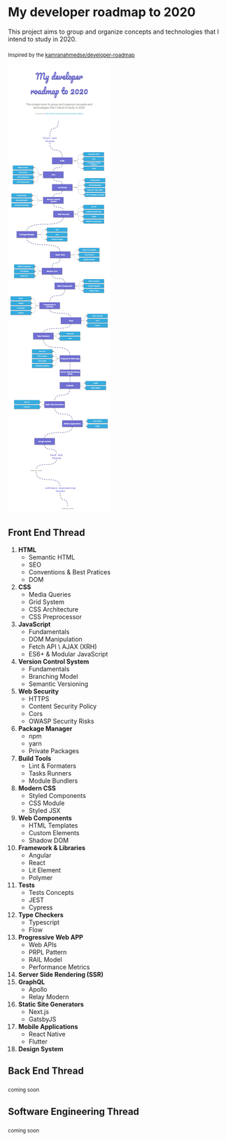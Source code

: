 # My developer roadmap to 2020
This project aims to group and organize concepts and technologies that I intend to study in 2020. 

<sub>Inspired by the [kamranahmedse/developer-roadmap](https://github.com/kamranahmedse/developer-roadmap)</sub>

![Roadmap](./assets/my-developer-roadmap-2020.png)

## Front End Thread

1.  <b>HTML</b>
    - Semantic HTML
    - SEO
    - Conventions & Best Pratices
    - DOM
1.  <b>CSS</b>
    - Media Queries
    - Grid System
    - CSS Architecture
    - CSS Preprocessor
1.  <b>JavaScript</b>
    - Fundamentals
    - DOM Manipulation
    - Fetch API \ AJAX (XRH)
    - ES6+ & Modular JavaScript
1.  <b>Version Control System</b>
    - Fundamentals
    - Branching Model
    - Semantic Versioning
1.  <b>Web Security</b>
    - HTTPS
    - Content Security Policy
    - Cors
    - OWASP Security Risks
1.  <b>Package Manager</b>
    - npm
    - yarn
    - Private Packages
1.  <b>Build Tools</b>
    - Lint & Formaters
    - Tasks Runners
    - Module Bundlers
1.  <b>Modern CSS</b>
    - Styled Components
    - CSS Module
    - Styled JSX
1.  <b>Web Components</b>
    - HTML Templates
    - Custom Elements
    - Shadow DOM
1.  <b>Framework & Libraries</b>
    - Angular
    - React
    - Lit Element
    - Polymer
1.  <b>Tests</b>
    - Tests Concepts
    - JEST
    - Cypress
1.  <b>Type Checkers</b>
    - Typescript
    - Flow
1.  <b>Progressive Web APP</b>
    - Web APIs
    - PRPL Pattern
    - RAIL Model
    - Performance Metrics
1.  <b>Server Side Rendering (SSR)</b>
1.  <b>GraphQL</b>
    - Apollo
    - Relay Modern
1.  <b>Static Site Generators</b>
    - Next.js
    - GatsbyJS
1.  <b>Mobile Applications</b>
    - React Native
    - Flutter
1.  <b>Design System</b>

## Back End Thread
<sub>coming soon</sub>

## Software Engineering Thread
<sub>coming soon</sub>